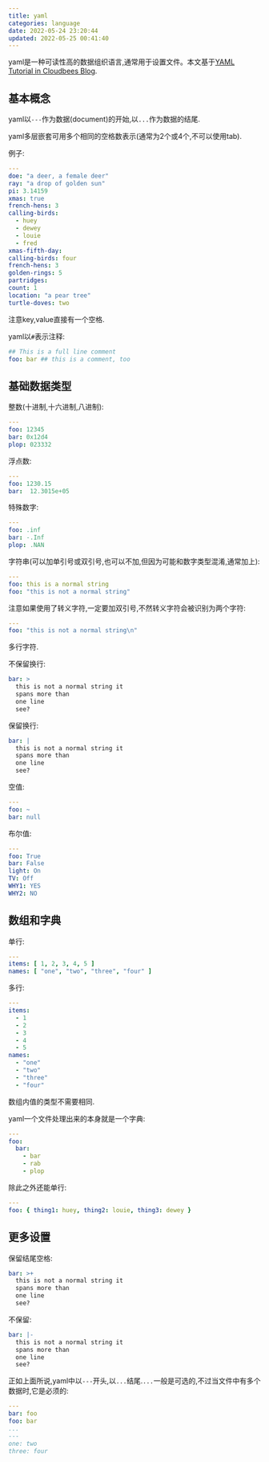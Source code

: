 ```yaml
---
title: yaml
categories: language
date: 2022-05-24 23:20:44
updated: 2022-05-25 00:41:40
---
```

yaml是一种可读性高的数据组织语言,通常用于设置文件。本文基于[YAML Tutorial in Cloudbees Blog](https://www.cloudbees.com/blog/yaml-tutorial-everything-you-need-get-started).
<!--more-->

## 基本概念

yaml以`---`作为数据(document)的开始,以`...`作为数据的结尾.

yaml多层嵌套可用多个相同的空格数表示(通常为2个或4个,不可以使用tab).

例子:

```yaml
---
doe: "a deer, a female deer"
ray: "a drop of golden sun"
pi: 3.14159
xmas: true
french-hens: 3
calling-birds:
  - huey
  - dewey
  - louie
  - fred
xmas-fifth-day:
calling-birds: four
french-hens: 3
golden-rings: 5
partridges:
count: 1
location: "a pear tree"
turtle-doves: two
```

注意key,value直接有一个空格.

yaml以`#`表示注释:

```yaml
## This is a full line comment
foo: bar ## this is a comment, too
```

## 基础数据类型

整数(十进制,十六进制,八进制):

```yaml
---
foo: 12345
bar: 0x12d4
plop: 023332
```

浮点数:

```yaml
---
foo: 1230.15
bar:  12.3015e+05
```

特殊数字:

```yaml
---
foo: .inf
bar: -.Inf
plop: .NAN
```

字符串(可以加单引号或双引号,也可以不加,但因为可能和数字类型混淆,通常加上):

```yaml
---
foo: this is a normal string
foo: "this is not a normal string"
```

注意如果使用了转义字符,一定要加双引号,不然转义字符会被识别为两个字符:

```yaml
---
foo: "this is not a normal string\n"
```

多行字符.

不保留换行:

```yaml
bar: >
  this is not a normal string it
  spans more than
  one line
  see?
```

保留换行:

```yaml
bar: |
  this is not a normal string it
  spans more than
  one line
  see?
```

空值:

```yaml
---
foo: ~
bar: null
```

布尔值:

```yaml
---
foo: True
bar: False
light: On
TV: Off
WHY1: YES
WHY2: NO
```

## 数组和字典

单行:

```yaml
---
items: [ 1, 2, 3, 4, 5 ]
names: [ "one", "two", "three", "four" ]
```

多行:

```yaml
---
items:
  - 1
  - 2
  - 3
  - 4
  - 5
names:
  - "one"
  - "two"
  - "three"
  - "four"
```

数组内值的类型不需要相同.

yaml一个文件处理出来的本身就是一个字典:

```yaml
---
foo:
  bar:
    - bar
    - rab
    - plop
```



除此之外还能单行:

```yaml
---
foo: { thing1: huey, thing2: louie, thing3: dewey }
```

## 更多设置

保留结尾空格:

```yaml
bar: >+
  this is not a normal string it
  spans more than
  one line
  see?
```

不保留:

```yaml
bar: |-
  this is not a normal string it
  spans more than
  one line
  see?
```

正如上面所说,yaml中以`---`开头,以`...`结尾.`...`一般是可选的,不过当文件中有多个数据时,它是必须的:

```yaml
---
bar: foo
foo: bar
...
---
one: two
three: four
```













